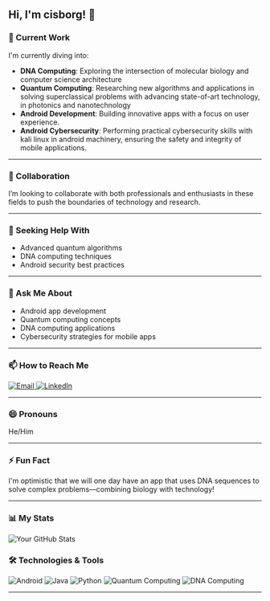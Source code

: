 ## Hi, I'm cisborg! 👋

### 🔭 Current Work
I'm currently diving into:
- **DNA Computing**: Exploring the intersection of molecular biology and computer science architecture
- **Quantum Computing**: Researching new algorithms and applications in solving superclassical problems with advancing state-of-art technology, in photonics and nanotechnology
- **Android Development**: Building innovative apps with a focus on user experience.
- **Android Cybersecurity**: Performing practical cybersecurity skills with kali linux in android machinery, ensuring the safety and integrity of mobile applications.

---

### 👯 Collaboration
I’m looking to collaborate with both professionals and enthusiasts in these fields to push the boundaries of technology and research.

---

### 🤔 Seeking Help With
- Advanced quantum algorithms
- DNA computing techniques
- Android security best practices

---

### 💬 Ask Me About
- Android app development
- Quantum computing concepts
- DNA computing applications
- Cybersecurity strategies for mobile apps

---

### 📫 How to Reach Me
<div>
  <a href="mailto:your-email@example.com">
    <img src="https://img.shields.io/badge/Email-orachadongo@gmail.com-blue?style=flat&logo=gmail" alt="Email" />
  </a>
  <a href="https://www.linkedin.com/in/yourprofile">
    <img src="https://img.shields.io/badge/LinkedIn-YourProfile-blue?style=flat&logo=linkedin" alt="LinkedIn" />
  </a>
</div>

---

### 😄 Pronouns
He/Him

---

### ⚡ Fun Fact
I'm optimistic that we will one day have an app that uses DNA sequences to solve complex problems—combining biology with technology!

---

### 📊 My Stats
![Your GitHub Stats](https://github-readme-stats.vercel.app/api?username=cisborg&show_icons=true&hide_title=true&count_private=true&theme=radical)

### 🛠️ Technologies & Tools
<div>
  <img src="https://img.shields.io/badge/Android-3DDC84?style=flat&logo=android&logoColor=white" alt="Android" />
  <img src="https://img.shields.io/badge/Java-ED8B00?style=flat&logo=java&logoColor=white" alt="Java" />
  <img src="https://img.shields.io/badge/Python-3776AB?style=flat&logo=python&logoColor=white" alt="Python" />
  <img src="https://img.shields.io/badge/Quantum%20Computing-6B8E23?style=flat&logo=quantum&logoColor=white" alt="Quantum Computing" />
  <img src="https://img.shields.io/badge/DNA%20Computing-FF6347?style=flat&logo=dna&logoColor=white" alt="DNA Computing" />
</div>

---

<!-- Feel free to customize any section further or add more details! -->
